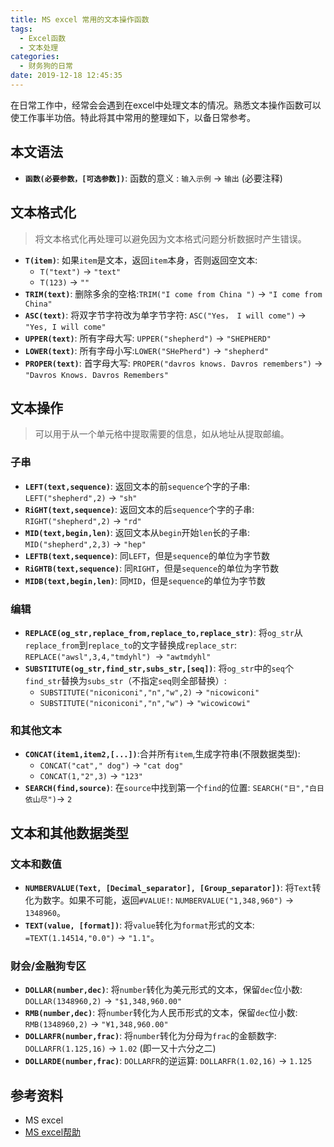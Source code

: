 ```yaml
---
title: MS excel 常用的文本操作函数
tags:
  - Excel函数
  - 文本处理
categories:
  - 财务狗的日常
date: 2019-12-18 12:45:35
---
```


在日常工作中，经常会会遇到在excel中处理文本的情况。熟悉文本操作函数可以使工作事半功倍。特此将其中常用的整理如下，以备日常参考。

<!--more-->

## 本文语法
- **`函数(必要参数，[可选参数])`**: 函数的意义 : `输入示例` -> `输出` (必要注释)

## 文本格式化
> 将文本格式化再处理可以避免因为文本格式问题分析数据时产生错误。

- **`T(item)`**: 如果`item`是文本，返回`item`本身，否则返回空文本:
  - `T("text")` -> `"text"`
  -  `T(123)` -> `""`
- **`TRIM(text)`**: 删除多余的空格:`TRIM("I come from China ")` -> `"I come from China"`
- **`ASC(text)`**: 将双字节字符改为单字节字符: `ASC("Yes， I will come")` -> `"Yes, I will come"`
- **`UPPER(text)`**: 所有字母大写: `UPPER("shepherd")` -> `"SHEPHERD"`
- **`LOWER(text)`**: 所有字母小写:`LOWER("SHePherd")` -> `"shepherd"`
- **`PROPER(text)`**: 首字母大写: `PROPER("davros knows. Davros remembers")` -> `"Davros Knows. Davros Remembers"`

## 文本操作
> 可以用于从一个单元格中提取需要的信息，如从地址从提取邮编。
### 子串
- **`LEFT(text,sequence)`**: 返回文本的前`sequence`个字的子串: `LEFT("shepherd",2)` -> `"sh"`
- **`RiGHT(text,sequence)`**: 返回文本的后`sequence`个字的子串: `RIGHT("shepherd",2)` -> `"rd"`
- **`MID(text,begin,len)`**: 返回文本从`begin`开始`len`长的子串: `MID("shepherd",2,3)` -> `"hep"`
- **`LEFTB(text,sequence)`**: 同`LEFT`，但是`sequence`的单位为字节数
- **`RiGHTB(text,sequence)`**: 同`RIGHT`，但是`sequence`的单位为字节数
- **`MIDB(text,begin,len)`**: 同`MID`，但是`sequence`的单位为字节数

### 编辑
- **`REPLACE(og_str,replace_from,replace_to,replace_str)`**: 将`og_str`从`replace_from`到`replace_to`的文字替换成`replace_str`: `REPLACE("awsl",3,4,"tmdyhl") `-> `"awtmdyhl"`
- **`SUBSTITUTE(og_str,find_str,subs_str,[seq])`**: 将`og_str`中的`seq`个`find_str`替换为`subs_str`（不指定`seq`则全部替换）: 
   - `SUBSTITUTE("niconiconi","n","w",2)` -> `"nicowiconi"`
   - `SUBSTITUTE("niconiconi","n","w")` -> `"wicowicowi"`

### 和其他文本
- **`CONCAT(item1,item2,[...])`**:合并所有`item`,生成字符串(不限数据类型):
   - `CONCAT("cat"," dog")` -> `"cat dog"`
   - `CONCAT(1,"2",3)` -> `"123"`
- **`SEARCH(find,source)`**: 在`source`中找到第一个`find`的位置: `SEARCH("日","白日依山尽")`-> `2`
  
## 文本和其他数据类型

### 文本和数值
- **`NUMBERVALUE(Text, [Decimal_separator], [Group_separator])`**: 将`Text`转化为数字。如果不可能，返回`#VALUE!`: `NUMBERVALUE("1,348,960")` -> `1348960`。
- **`TEXT(value, [format])`**: 将`value`转化为`format`形式的文本: `=TEXT(1.14514,"0.0")` -> `"1.1"`。
### 财会/金融狗专区
- **`DOLLAR(number,dec)`**: 将`number`转化为美元形式的文本，保留`dec`位小数: `DOLLAR(1348960,2)` -> `"$1,348,960.00"`
- **`RMB(number,dec)`**: 将`number`转化为人民币形式的文本，保留`dec`位小数: `RMB(1348960,2)` -> `"¥1,348,960.00"`
- **`DOLLARFR(number,frac)`**: 将`number`转化为分母为`frac`的金额数字: `DOLLARFR(1.125,16)` -> `1.02` (即一又十六分之二)
- **`DOLLARDE(number,frac)`**: `DOLLARFR`的逆运算: `DOLLARFR(1.02,16)` -> `1.125` 

## 参考资料
- MS excel
- [MS excel帮助](https://support.office.com/zh-cn/article/dollarfr-%e5%87%bd%e6%95%b0-0835d163-3023-4a33-9824-3042c5d4f495?NS=EXCEL&Version=90&SysLcid=2052&UiLcid=2052&AppVer=ZXL900&HelpId=xlmain11.chm60492&ui=zh-CN&rs=zh-CN&ad=CN)